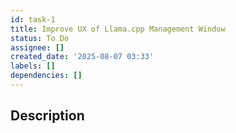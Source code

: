 ```yaml
---
id: task-1
title: Improve UX of Llama.cpp Management Window
status: To Do
assignee: []
created_date: '2025-08-07 03:33'
labels: []
dependencies: []
---
```


## Description
